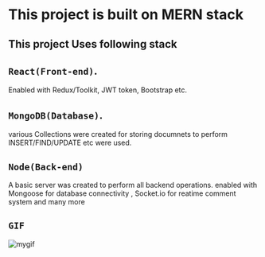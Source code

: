 # This project is built on MERN stack

## This project Uses following stack

## `React(Front-end)`.

Enabled with Redux/Toolkit, JWT token, Bootstrap etc.

## `MongoDB(Database)`.

various Collections were created for storing documnets to perform INSERT/FIND/UPDATE etc were used.

## `Node(Back-end)`

A basic server was created to perform all backend operations. enabled with Mongoose for database connectivity , Socket.io for reatime comment system and many more

## `GIF`

![mygif](https://media.giphy.com/media/xTiTnet7xRv1GPTShi/giphy.gif)